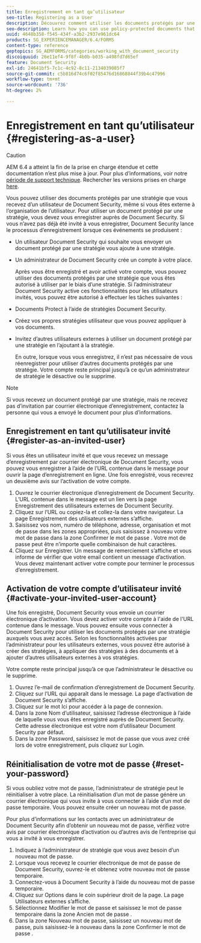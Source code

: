 ```yaml
---
title: Enregistrement en tant qu’utilisateur
seo-title: Registering as a User
description: Découvrez comment utiliser les documents protégés par une stratégie que vous recevez d’un utilisateur de Document Security, même si vous êtes externe à l’organisation de l’utilisateur.
seo-description: Learn how you can use policy-protected documents that you receive from an document security user, even if you are external to the user’s organization.
uuid: 4648b358-f545-434f-a3b2-2937e961dc64
products: SG_EXPERIENCEMANAGER/6.4/FORMS
content-type: reference
geptopics: SG_AEMFORMS/categories/working_with_document_security
discoiquuid: 26e11ef4-9f8f-4b0b-b035-a498fd7d65ef
feature: Document Security
exl-id: 24641bf5-7c1c-4c92-8c11-2134039085f7
source-git-commit: c5b816d74c6f02f85476d16868844f39b4c47996
workflow-type: tm+mt
source-wordcount: '736'
ht-degree: 2%

---
```


# Enregistrement en tant qu’utilisateur {#registering-as-a-user}

>[!CAUTION]
>
>AEM 6.4 a atteint la fin de la prise en charge étendue et cette documentation n’est plus mise à jour. Pour plus d’informations, voir notre [période de support technique](https://helpx.adobe.com/fr/support/programs/eol-matrix.html). Rechercher les versions prises en charge [here](https://experienceleague.adobe.com/docs/?lang=fr).

Vous pouvez utiliser des documents protégés par une stratégie que vous recevez d’un utilisateur de Document Security, même si vous êtes externe à l’organisation de l’utilisateur. Pour utiliser un document protégé par une stratégie, vous devez vous enregistrer auprès de Document Security. Si vous n’avez pas déjà été invité à vous enregistrer, Document Security lance le processus d’enregistrement lorsque ces événements se produisent :

* Un utilisateur Document Security qui souhaite vous envoyer un document protégé par une stratégie vous ajoute à une stratégie.
* Un administrateur de Document Security crée un compte à votre place.

   Après vous être enregistré et avoir activé votre compte, vous pouvez utiliser des documents protégés par une stratégie que vous êtes autorisé à utiliser par le biais d’une stratégie. Si l’administrateur Document Security active ces fonctionnalités pour les utilisateurs invités, vous pouvez être autorisé à effectuer les tâches suivantes :

* Documents Protect à l’aide de stratégies Document Security.
* Créez vos propres stratégies utilisateur que vous pouvez appliquer à vos documents.
* Invitez d’autres utilisateurs externes à utiliser un document protégé par une stratégie en l’ajoutant à la stratégie.

   En outre, lorsque vous vous enregistrez, il n’est pas nécessaire de vous réenregistrer pour utiliser d’autres documents protégés par une stratégie. Votre compte reste principal jusqu’à ce qu’un administrateur de stratégie le désactive ou le supprime.

>[!NOTE]
>
>Si vous recevez un document protégé par une stratégie, mais ne recevez pas d’invitation par courrier électronique d’enregistrement, contactez la personne qui vous a envoyé le document pour plus d’informations.

## Enregistrement en tant qu’utilisateur invité {#register-as-an-invited-user}

Si vous êtes un utilisateur invité et que vous recevez un message d’enregistrement par courrier électronique de Document Security, vous pouvez vous enregistrer à l’aide de l’URL contenue dans le message pour ouvrir la page d’enregistrement en ligne. Une fois enregistré, vous recevrez un deuxième avis sur l’activation de votre compte.

1. Ouvrez le courrier électronique d’enregistrement de Document Security. L’URL contenue dans le message est un lien vers la page Enregistrement des utilisateurs externes de Document Security.
1. Cliquez sur l’URL ou copiez-la et collez-la dans votre navigateur. La page Enregistrement des utilisateurs externes s’affiche.
1. Saisissez vos nom, numéro de téléphone, adresse, organisation et mot de passe dans les zones appropriées, puis saisissez à nouveau votre mot de passe dans la zone Confirmer le mot de passe . Votre mot de passe peut être n’importe quelle combinaison de huit caractères.
1. Cliquez sur Enregistrer. Un message de remerciement s’affiche et vous informe de vérifier que votre email contient un message d’activation. Vous devez maintenant activer votre compte pour terminer le processus d’enregistrement.

## Activation de votre compte d’utilisateur invité {#activate-your-invited-user-account}

Une fois enregistré, Document Security vous envoie un courrier électronique d’activation. Vous devez activer votre compte à l&#39;aide de l&#39;URL contenue dans le message. Vous pouvez ensuite vous connecter à Document Security pour utiliser les documents protégés par une stratégie auxquels vous avez accès. Selon les fonctionnalités activées par l’administrateur pour les utilisateurs externes, vous pouvez être autorisé à créer des stratégies, à appliquer des stratégies à des documents et à ajouter d’autres utilisateurs externes à vos stratégies.

Votre compte reste principal jusqu’à ce que l’administrateur le désactive ou le supprime.

1. Ouvrez l’e-mail de confirmation d’enregistrement de Document Security.
1. Cliquez sur l’URL qui apparaît dans le message. La page d’activation de Document Security s’affiche.
1. Cliquez sur le mot Ici pour accéder à la page de connexion.
1. Dans la zone Nom d’utilisateur, saisissez l’adresse électronique à l’aide de laquelle vous vous êtes enregistré auprès de Document Security. Cette adresse électronique est votre nom d’utilisateur Document Security par défaut.
1. Dans la zone Password, saisissez le mot de passe que vous avez créé lors de votre enregistrement, puis cliquez sur Login.

## Réinitialisation de votre mot de passe {#reset-your-password}

Si vous oubliez votre mot de passe, l’administrateur de stratégie peut le réinitialiser à votre place. La réinitialisation d’un mot de passe génère un courrier électronique qui vous invite à vous connecter à l’aide d’un mot de passe temporaire. Vous pouvez ensuite créer un nouveau mot de passe.

Pour plus d’informations sur les contacts avec un administrateur de Document Security afin d’obtenir un nouveau mot de passe, vérifiez votre avis par courrier électronique d’activation ou d’autres avis de l’entreprise qui vous a invité à vous enregistrer.

1. Indiquez à l’administrateur de stratégie que vous avez besoin d’un nouveau mot de passe.
1. Lorsque vous recevez le courrier électronique de mot de passe de Document Security, ouvrez-le et obtenez votre nouveau mot de passe temporaire.
1. Connectez-vous à Document Security à l’aide du nouveau mot de passe temporaire.
1. Cliquez sur Options dans le coin supérieur droit de la page. La page Utilisateurs externes s’affiche.
1. Sélectionnez Modifier le mot de passe et saisissez le mot de passe temporaire dans la zone Ancien mot de passe .
1. Dans la zone Nouveau mot de passe, saisissez un nouveau mot de passe, puis saisissez-le à nouveau dans la zone Confirmer le mot de passe .
